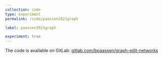 ```yaml
---
collection: code
type: experiment
permalink: /code/paassen2021graph

label: paassen2021graph

experiment: true
---
```


The code is available on GitLab: [gitlab.com/bpaassen/graph-edit-networks](https://gitlab.com/bpaassen/graph-edit-networks)